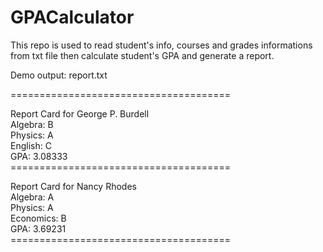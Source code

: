 # GPACalculator
This repo is used to read student's info, courses and grades informations from txt file then calculate student's GPA and generate a report. <br />

Demo output: report.txt <br />

======================================<br />

Report Card for George P. Burdell <br />
Algebra: B <br />
Physics: A <br />
English: C <br />
GPA: 3.08333 <br />
====================================== <br />

Report Card for Nancy Rhodes <br />
Algebra: A <br />
Physics: A <br />
Economics: B <br />
GPA: 3.69231 <br />
====================================== <br />
